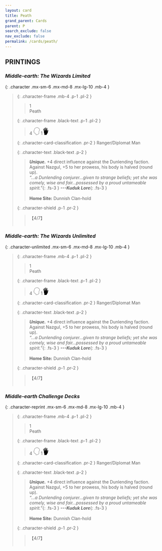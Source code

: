 ```yaml
---
layout: card
title: Peath
grand_parent: Cards
parent: P
search_exclude: false
nav_exclude: false
permalink: /cards/peath/
---
```


## PRINTINGS


### _Middle-earth: The Wizards Limited_

{: .character .mx-sm-6 .mx-md-8 .mx-lg-10 .mb-4 }
> {: .character-frame .mb-4 .p-1 .pl-2 }
> > <div class="card-mp">1</div>
> > <div class="character-card-name">Peath</div>
>
> {: .character-frame .black-text .p-1 .pl-2 }
> > 4 ![](/assets/images/mind.svg) 1![](/assets/images/di.svg)
>
> {: .character-card-classification .pr-2 }
> Ranger/Diplomat Man
>
> {: .character-text .black-text .p-2 }
> > _**Unique.**_ +4 direct influence against the Dunlending faction. Against Nazgul, +5 to her prowess, his body is halved (round up). <br>_“...a Dunlending conjurer...given to strange beliefs; yet she was comely, wise and fair...possessed by a proud untameable spirit."_{: .fs-3 } ***---&#65279;Kuduk Lore***{: .fs-3 }  <br><br>**Home Site:** Dunnish Clan-hold 
>
> {: .character-shield .p-1 .pr-2 }
> > <div class="card-shield">【4/7】</div>
> > <div class="card-corruption">&nbsp;</div>

### _Middle-earth: The Wizards Unlimited_

{: .character-unlimited .mx-sm-6 .mx-md-8 .mx-lg-10 .mb-4 }
> {: .character-frame .mb-4 .p-1 .pl-2 }
> > <div class="card-mp">1</div>
> > <div class="character-card-name">Peath</div>
>
> {: .character-frame .black-text .p-1 .pl-2 }
> > 4 ![](/assets/images/mind.svg) 1![](/assets/images/di.svg)
>
> {: .character-card-classification .pr-2 }
> Ranger/Diplomat Man
>
> {: .character-text .black-text .p-2 }
> > _**Unique.**_ +4 direct influence against the Dunlending faction. Against Nazgul, +5 to her prowess, his body is halved (round up). <br>_“...a Dunlending conjurer...given to strange beliefs; yet she was comely, wise and fair...possessed by a proud untameable spirit."_{: .fs-3 } ***---&#65279;Kuduk Lore***{: .fs-3 }  <br><br>**Home Site:** Dunnish Clan-hold 
>
> {: .character-shield .p-1 .pr-2 }
> > <div class="card-shield">【4/7】</div>
> > <div class="card-corruption">&nbsp;</div>

### _Middle-earth Challenge Decks_

{: .character-reprint .mx-sm-6 .mx-md-8 .mx-lg-10 .mb-4 }
> {: .character-frame .mb-4 .p-1 .pl-2 }
> > <div class="card-mp">1</div>
> > <div class="character-card-name">Peath</div>
>
> {: .character-frame .black-text .p-1 .pl-2 }
> > 4 ![](/assets/images/mind.svg) 1![](/assets/images/di.svg)
>
> {: .character-card-classification .pr-2 }
> Ranger/Diplomat Man
>
> {: .character-text .black-text .p-2 }
> > _**Unique.**_ +4 direct influence against the Dunlending faction. Against Nazgul, +5 to her prowess, his body is halved (round up). <br>_“...a Dunlending conjurer...given to strange beliefs; yet she was comely, wise and fair...possessed by a proud untameable spirit."_{: .fs-3 } ***---&#65279;Kuduk Lore***{: .fs-3 }  <br><br>**Home Site:** Dunnish Clan-hold 
>
> {: .character-shield .p-1 .pr-2 }
> > <div class="card-shield">【4/7】</div>
> > <div class="card-corruption">&nbsp;</div>
